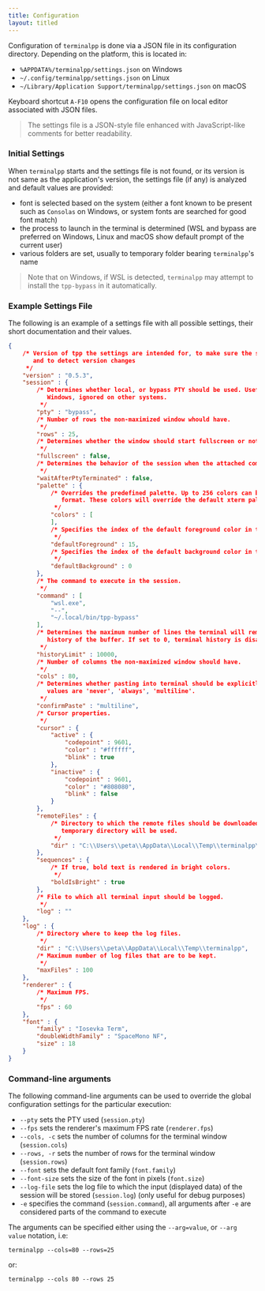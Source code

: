 ```yaml
---
title: Configuration
layout: titled
---
```


Configuration of `terminalpp` is done via a JSON file in its configuration directory. Depending on the platform, this is located in:

- `%APPDATA%/terminalpp/settings.json` on Windows
- `~/.config/terminalpp/settings.json` on Linux
- `~/Library/Application Support/terminalpp/settings.json` on macOS

Keyboard shortcut `A-F10` opens the configuration file on local editor associated with JSON files. 

> The settings file is a JSON-style file enhanced with JavaScript-like comments for better readability. 

### Initial Settings

When `terminalpp` starts and the settings file is not found, or its version is not same as the application's version, the settings file (if any) is analyzed and default values are provided:

- font is selected based on the system (either a font known to be present such as `Consolas` on Windows, or system fonts are searched for good font match)
- the process to launch in the terminal is determined (WSL and bypass are preferred on Windows, Linux and macOS show default prompt of the current user)
- various folders are set, usually to temporary folder bearing `terminalpp`'s name

> Note that on Windows, if WSL is detected, `terminalpp` may attempt to install the `tpp-bypass` in it automatically. 

### Example Settings File

<!--

TODO: The configuratiom should be able to generate its own JSON schema and the following section should be generated by jekyll from that schema automatically.

-->

The following is an example of a settings file with all possible settings, their short documentation and their values. 

```json
{
    /* Version of tpp the settings are intended for, to make sure the settings are useful
       and to detect version changes
     */
    "version" : "0.5.3",
    "session" : {
        /* Determines whether local, or bypass PTY should be used. Useful only for 
           Windows, ignored on other systems.
         */
        "pty" : "bypass",
        /* Number of rows the non-maximized window whould have.
         */
        "rows" : 25,
        /* Determines whether the window should start fullscreen or not.
         */
        "fullscreen" : false,
        /* Determines the behavior of the session when the attached command terminates.
         */
        "waitAfterPtyTerminated" : false,
        "palette" : {
            /* Overrides the predefined palette. Up to 256 colors can be specified in HTML
               format. These colors will override the default xterm palette used.
             */
            "colors" : [
            ],
            /* Specifies the index of the default foreground color in the palette.
             */
            "defaultForeground" : 15,
            /* Specifies the index of the default background color in the palette.
             */
            "defaultBackground" : 0
        },
        /* The command to execute in the session.
         */
        "command" : [
            "wsl.exe",
            "--",
            "~/.local/bin/tpp-bypass"
        ],
        /* Determines the maximum number of lines the terminal will remember in the
           history of the buffer. If set to 0, terminal history is disabled.
         */
        "historyLimit" : 10000,
        /* Number of columns the non-maximized window should have.
         */
        "cols" : 80,
        /* Determines whether pasting into terminal should be explicitly confirmed. Allowed
           values are 'never', 'always', 'multiline'.
         */
        "confirmPaste" : "multiline",
        /* Cursor properties. 
         */
        "cursor" : {
            "active" : {
                "codepoint" : 9601,
                "color" : "#ffffff",
                "blink" : true
            },
            "inactive" : {
                "codepoint" : 9601,
                "color" : "#808080",
                "blink" : false
            }
        },
        "remoteFiles" : {
            /* Directory to which the remote files should be downloaded. If empty,
               temporary directory will be used.
             */
            "dir" : "C:\\Users\\peta\\AppData\\Local\\Temp\\terminalpp\\remoteFiles"
        },
        "sequences" : {
            /* If true, bold text is rendered in bright colors.
             */
            "boldIsBright" : true
        },
        /* File to which all terminal input should be logged.
         */
        "log" : ""
    },
    "log" : {
        /* Directory where to keep the log files.
         */
        "dir" : "C:\\Users\\peta\\AppData\\Local\\Temp\\terminalpp",
        /* Maximum number of log files that are to be kept.
         */
        "maxFiles" : 100
    },
    "renderer" : {
        /* Maximum FPS.
         */
        "fps" : 60
    },
    "font" : {
        "family" : "Iosevka Term",
        "doubleWidthFamily" : "SpaceMono NF",
        "size" : 18
    }
}
```
### Command-line arguments

The following command-line arguments can be used to override the global configuration settings for the particular execution:

- `--pty` sets the PTY used (`session.pty`)
- `--fps` sets the renderer's maximum FPS rate (`renderer.fps`)
- `--cols, -c` sets the number of columns for the terminal window (`session.cols`)
- `--rows, -r` sets the number of rows for the terminal window (`session.rows`)
- `--font` sets the default font family (`font.family`)
- `--font-size` sets the size of the font in pixels (`font.size`)
- `--log-file` sets the log file to which the input (displayed data) of the session will be stored (`session.log`) (only useful for debug purposes)
- `-e` specifies the command (`session.command`), all arguments after `-e` are considered parts of the command to execute

The arguments can be specified either using the `--arg=value`, or `--arg value` notation, i.e:

    terminalpp --cols=80 --rows=25 

or:

    terminalpp --cols 80 --rows 25



